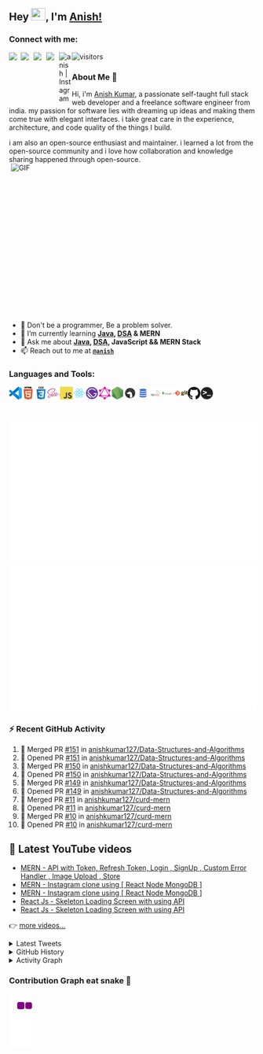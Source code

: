 ## Hey <img src="https://github.com/TheDudeThatCode/TheDudeThatCode/blob/master/Assets/Hi.gif" width="29px" height="25px">, I'm [Anish!](https://github.com/anishkumar127) 
### Connect with me:

<a href="https://www.linkedin.com/in/anishkumar29/">
  <img align="left" width="24px" src="https://cdn.jsdelivr.net/npm/simple-icons@v3/icons/linkedin.svg"  />
</a>
<a href="https://twitter.com/anishbishnoixD">
  <img align="left" width="26px" src="https://cdn.jsdelivr.net/npm/simple-icons@v3/icons/twitter.svg" />
</a>
<a href="mailto:anishbishnoi127@gmail.com">
  <img align="left" width="26px" src="https://cdn.jsdelivr.net/npm/simple-icons@v3/icons/gmail.svg" />
</a>
<a href="https://www.youtube.com/channel/UCWy3HY8xhhCU37FS8t9m9kA">
  <img align="left" width="26px" src="https://cdn.jsdelivr.net/npm/simple-icons@v3/icons/youtube.svg" />
</a>
<a href="https://www.instagram.com/anishbishnoi29">
<img align="left" alt="anish | Instagram" width="26px" src="https://cdn.jsdelivr.net/npm/simple-icons@v3/icons/instagram.svg" />
</a>

![visitors](https://visitor-badge.laobi.icu/badge?page_id=anishkumar127.anishkumar127)
<br/>


### About Me 🚀

Hi, i'm [Anish Kumar](https://www.linkedin.com/in/anishkumar29/), a passionate self-taught full stack web developer and a freelance software engineer from india. my passion for software lies with dreaming up ideas and making them come true with elegant interfaces. i take great care in the experience, architecture, and code quality of the things I build.

i am also an open-source enthusiast and maintainer. i learned a lot from the open-source community and i love how collaboration and knowledge sharing happened through open-source. [ <img align="right" alt="GIF" src="https://github.com/abhisheknaiidu/abhisheknaiidu/blob/master/code.gif?raw=true" width="500" height="320"/>](https://github.com/anishkumar127)

<!-- Here are some ideas to get you started: -->

<!-- - 👯 I’m looking to collaborate on any JavaScript Project -->
<!-- - 🔭 I’m currently working on ... -->
- 🦋 Don't be a programmer, Be a problem solver.
- 🌱 I’m currently learning **[Java](https://github.com/anishkumar127/Data-Structures-and-Algorithms), [DSA](https://github.com/anishkumar127/Data-Structures-and-Algorithms) & MERN** 
- 💬 Ask me about **[Java](https://github.com/anishkumar127/Data-Structures-and-Algorithms), [DSA](https://github.com/anishkumar127/Data-Structures-and-Algorithms), JavaScript && MERN Stack** 
- 📫 Reach out to me at **[`@anish`](mailto:anishbishnoi127@gmail.com)** 
<!-- - 💼 See my full portfolio at **[`davidrakosi.com`](https://davidrakosi.com)** -->
<!-- - 🤔 I’m looking for help with ... -->
<!-- - 😄 Pronouns: ...
- ⚡ Fun fact: ... -->

### Languages and Tools:

<img align="left" alt="Visual Studio Code" width="26px" src="https://raw.githubusercontent.com/github/explore/80688e429a7d4ef2fca1e82350fe8e3517d3494d/topics/visual-studio-code/visual-studio-code.png" />
<img align="left" alt="HTML5" width="26px" src="https://raw.githubusercontent.com/github/explore/80688e429a7d4ef2fca1e82350fe8e3517d3494d/topics/html/html.png" />
<img align="left" alt="CSS3" width="26px" src="https://raw.githubusercontent.com/github/explore/80688e429a7d4ef2fca1e82350fe8e3517d3494d/topics/css/css.png" />
<img align="left" alt="Sass" width="26px" src="https://raw.githubusercontent.com/github/explore/80688e429a7d4ef2fca1e82350fe8e3517d3494d/topics/sass/sass.png" />
<img align="left" alt="JavaScript" width="26px" src="https://raw.githubusercontent.com/github/explore/80688e429a7d4ef2fca1e82350fe8e3517d3494d/topics/javascript/javascript.png" />
<img align="left" alt="React" width="26px" src="https://raw.githubusercontent.com/github/explore/80688e429a7d4ef2fca1e82350fe8e3517d3494d/topics/react/react.png" />
<img align="left" alt="Gatsby" width="26px" src="https://raw.githubusercontent.com/github/explore/e94815998e4e0713912fed477a1f346ec04c3da2/topics/gatsby/gatsby.png" />
<img align="left" alt="GraphQL" width="26px" src="https://raw.githubusercontent.com/github/explore/80688e429a7d4ef2fca1e82350fe8e3517d3494d/topics/graphql/graphql.png" />
<img align="left" alt="Node.js" width="26px" src="https://raw.githubusercontent.com/github/explore/80688e429a7d4ef2fca1e82350fe8e3517d3494d/topics/nodejs/nodejs.png" />
<img align="left" alt="Deno" width="26px" src="https://raw.githubusercontent.com/github/explore/361e2821e2dea67711cde99c9c40ed357061cf27/topics/deno/deno.png" />
<img align="left" alt="SQL" width="26px" src="https://raw.githubusercontent.com/github/explore/80688e429a7d4ef2fca1e82350fe8e3517d3494d/topics/sql/sql.png" />
<img align="left" alt="MySQL" width="26px" src="https://raw.githubusercontent.com/github/explore/80688e429a7d4ef2fca1e82350fe8e3517d3494d/topics/mysql/mysql.png" />
<img align="left" alt="MongoDB" width="26px" src="https://raw.githubusercontent.com/github/explore/80688e429a7d4ef2fca1e82350fe8e3517d3494d/topics/mongodb/mongodb.png" />
<img align="left" alt="Git" width="26px" src="https://raw.githubusercontent.com/github/explore/80688e429a7d4ef2fca1e82350fe8e3517d3494d/topics/git/git.png" />
<img align="left" alt="GitHub" width="26px" src="https://raw.githubusercontent.com/github/explore/78df643247d429f6cc873026c0622819ad797942/topics/github/github.png" />
<img align="left" alt="Terminal" width="26px" src="https://raw.githubusercontent.com/github/explore/80688e429a7d4ef2fca1e82350fe8e3517d3494d/topics/terminal/terminal.png" />

                 
              
<br/>
<br/>                 
<br/>
<br/>


<!--  
🚧 **my todoist stats:**
<!-- TODO-IST:START -->
<!-- 🏆  7,982 Karma Points           
🌸  Completed 0 tasks today           
✅  Completed 669 tasks so far           
⏳  Longest streak is 10 days
TODO-IST:END --> 


<!-- 📈 my github stats -->
<!--  commented stats and language old view. -->
<!-- | <a href="https://github.com/anishkumar127/github-readme-stats"><img align="center" src="https://github-readme-stats.vercel.app/api?username=anishkumar127&show_icons=true&include_all_commits=true&theme=buefy&hide_border=true&count_private=true" alt="Anish's github stats" /></a> | <a href="https://github.com/anishkumar127/github-readme-stats"><img align="center" src="https://github-readme-stats.vercel.app/api/top-langs/?username=anishkumar127&layout=compact&theme=buefy&hide_border=true" /></a> | -->
<!-- new view of stats and language  -->

 <!-- ![](https://raw.githubusercontent.com/anishkumar127/github-stats/master/generated/overview.svg) ![](https://raw.githubusercontent.com/anishkumar127/github-stats/master/generated/languages.svg)  -->

<a href="https://github.com/anishkumar127/github-stats-readme">
<img src="https://github.com/anishkumar127/github-stats-readme/blob/main/generated/overview.svg#gh-dark-mode-only" />
<img src="https://github.com/anishkumar127/github-stats-readme/blob/main/generated/languages.svg#gh-dark-mode-only" />
</a>

### ⚡ Recent GitHub Activity

<!--START_SECTION:activity-->
1. 🎉 Merged PR [#151](https://github.com/anishkumar127/Data-Structures-and-Algorithms/pull/151) in [anishkumar127/Data-Structures-and-Algorithms](https://github.com/anishkumar127/Data-Structures-and-Algorithms)
2. 💪 Opened PR [#151](https://github.com/anishkumar127/Data-Structures-and-Algorithms/pull/151) in [anishkumar127/Data-Structures-and-Algorithms](https://github.com/anishkumar127/Data-Structures-and-Algorithms)
3. 🎉 Merged PR [#150](https://github.com/anishkumar127/Data-Structures-and-Algorithms/pull/150) in [anishkumar127/Data-Structures-and-Algorithms](https://github.com/anishkumar127/Data-Structures-and-Algorithms)
4. 💪 Opened PR [#150](https://github.com/anishkumar127/Data-Structures-and-Algorithms/pull/150) in [anishkumar127/Data-Structures-and-Algorithms](https://github.com/anishkumar127/Data-Structures-and-Algorithms)
5. 🎉 Merged PR [#149](https://github.com/anishkumar127/Data-Structures-and-Algorithms/pull/149) in [anishkumar127/Data-Structures-and-Algorithms](https://github.com/anishkumar127/Data-Structures-and-Algorithms)
6. 💪 Opened PR [#149](https://github.com/anishkumar127/Data-Structures-and-Algorithms/pull/149) in [anishkumar127/Data-Structures-and-Algorithms](https://github.com/anishkumar127/Data-Structures-and-Algorithms)
7. 🎉 Merged PR [#11](https://github.com/anishkumar127/curd-mern/pull/11) in [anishkumar127/curd-mern](https://github.com/anishkumar127/curd-mern)
8. 💪 Opened PR [#11](https://github.com/anishkumar127/curd-mern/pull/11) in [anishkumar127/curd-mern](https://github.com/anishkumar127/curd-mern)
9. 🎉 Merged PR [#10](https://github.com/anishkumar127/curd-mern/pull/10) in [anishkumar127/curd-mern](https://github.com/anishkumar127/curd-mern)
10. 💪 Opened PR [#10](https://github.com/anishkumar127/curd-mern/pull/10) in [anishkumar127/curd-mern](https://github.com/anishkumar127/curd-mern)
<!--END_SECTION:activity-->
## 🦋 Latest YouTube videos

<!-- YOUTUBE:START -->
- [MERN - API with  Token, Refresh Token, Login , SignUp , Custom Error Handler , Image Upload , Store](https://www.youtube.com/watch?v=mFfG4tEl3pw)
- [MERN - Instagram clone using [ React Node MongoDB ]](https://www.youtube.com/watch?v=BMGVCjMiDyE)
- [MERN - Instagram clone using [ React Node MongoDB ]](https://www.youtube.com/watch?v=jMnzBYsVcM8)
- [React Js - Skeleton Loading Screen with using API](https://www.youtube.com/watch?v=oY0Kp86xx_s)
- [React Js - Skeleton Loading Screen with using API](https://www.youtube.com/watch?v=BSDYiA2l3IE)
<!-- YOUTUBE:END -->

👉 [more videos...](https://www.youtube.com/channel/UCGfqR2ktkSE5xCvyzxkWhcw) 

 <div>
 <details> 
 <summary>Latest Tweets</summary>

[![github-readme-twitter](https://github-readme-twitter.gazf.vercel.app/api?id=anishbishnoixD&layout=wide)](https://twitter.com/anishbishnoixD)
 </details>
<details> 
 <summary>GitHub History</summary>
  <p><img align="center" src="https://github-readme-streak-stats.herokuapp.com/?user=anishkumar127&" alt="anishkumar127" /></p>
</details>
</div>

 <div>
<details> 
 <summary>Activity Graph</summary>

[![activity graph](https://activity-graph.herokuapp.com/graph?username=guilyx&custom_title=Erwin's%20activity%20graph&theme=github-light&hide_border=true)](https://github.com/anishkumar127/github-readme-activity-graph)
<div align="center">
    <img height="300px" src="https://activity-graph.herokuapp.com/graph?username=anishkumar127&theme=github"/>
</div>
</details>
</div>

### Contribution Graph eat snake 🍁

![snake gif](https://github.com/anishkumar127/anishkumar127/blob/output/github-contribution-grid-snake.gif)

<!--  // this is stats and language. 
![](https://raw.githubusercontent.com/anishkumar127/github-stats/master/generated/overview.svg#gh-dark-mode-only)
![](https://raw.githubusercontent.com/anishkumar127/github-stats/master/generated/languages.svg#gh-dark-mode-only) -->

<!-- 

**I'm an Early 🐤** 

```text
🌞 Morning    131 commits    ██████░░░░░░░░░░░░░░░░░░░   24.39% 
🌆 Daytime    207 commits    █████████░░░░░░░░░░░░░░░░   38.55% 
🌃 Evening    157 commits    ███████░░░░░░░░░░░░░░░░░░   29.24% 
🌙 Night      42 commits     ██░░░░░░░░░░░░░░░░░░░░░░░   7.82%

```
📅 **I'm Most Productive on Monday** 

```text
Monday       122 commits    █████░░░░░░░░░░░░░░░░░░░░   22.72% 
Tuesday      59 commits     ██░░░░░░░░░░░░░░░░░░░░░░░   10.99% 
Wednesday    94 commits     ████░░░░░░░░░░░░░░░░░░░░░   17.5% 
Thursday     88 commits     ████░░░░░░░░░░░░░░░░░░░░░   16.39% 
Friday       79 commits     ███░░░░░░░░░░░░░░░░░░░░░░   14.71% 
Saturday     34 commits     █░░░░░░░░░░░░░░░░░░░░░░░░   6.33% 
Sunday       61 commits     ██░░░░░░░░░░░░░░░░░░░░░░░   11.36%

```


📊 **This Week I Spent My Time On** 

```text
⌚︎ Time Zone: Asia/India

💬 Programming Languages: 
No Activity Tracked This Week

🐱‍💻 Projects: 
No Activity Tracked This Week

```





 -->


<!-- ![snake gif](https://github.com/anishkumar127/anishkumar127/blob/output/github-contribution-grid-snake.svg) -->
